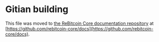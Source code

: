 Gitian building
================

This file was moved to [the ReBitcoin Core documentation repository](https://github.com/rebitcoin-core/docs/blob/master/gitian-building.md) at [https://github.com/rebitcoin-core/docs](https://github.com/rebitcoin-core/docs).
